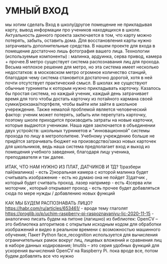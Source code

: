 # УМНЫЙ ВХОД
мы хотим сделать Вход в школу/другое помещение не прикладывая карту, вывод информации про учеников находящихся в школе. Актуальность данного проекта заключается в том, что карту можно потерять, забыть, оставить дома. Для восстановления карты нужно затрачивать дополнительные средства. В нашем проекте для входа в помещение достаточно лишь фотография вашего лица. Технологии (используемые компоненты) : малинка, ардуинка, серва привод, камера + прочее.В метро существует система распознавания лиц для прохода. Весьма неплохое решение для метро, но эта система имеет несколько недостатков: в московском метро огромное количество станций, благодаря чему система становится достаточно дорогой, хотя в ней почти отсутствует практический смысл. В школах же существуют обычные турникеты к которым нужно прикладывать карточку. Казалось бы простая система, но каждый ученик, каждый день затрачивает время для того чтобы достать карточку из потайного кармана своей сумки/рюкзака/портфеля, чтобы выйти или зайти в школьное учереждение. Также немалой проблемой является человеческий фактор: ученик может потерять, забыть или перепутать карточку, поэтому школе приходится производить затраты на новые карточки, которые выдаются ученикам.
Наша идея заключается в объединении двух устройств: школьных турникетов и "инновационной" системы прохода по лицу в метрополитене. Учебному учреждению больше не придётся затрачивать бюджет на производство/заказ новых карточек для школьников, ведь наша система предполагает вход и выход из помещения учебного заведения, благодаря лицу ученика, преподавателя и так далее.

ИТАК, ЧТО НАМ НУЖНО ИЗ ПЛАТ, ДАТЧИКОВ И ТД?
1)разбери пай(малинка) - есть
2)норальная камера с которой малинка будет считывать изображение - есть но думаю она не пойдет
3)датчик , который будет считвать проход. лазер например - есть
4)серва или моторчик , который открывает проход - есть
прочее будет добавляться сюда по мере нужды / добавлению новых функций

КАК МЫ БУДЕМ РАСПОЗНАВАТЬ ЛИЦО?
https://habr.com/ru/articles/653461/ - вроде тему глаголят
https://proglib.io/p/uchim-raspberry-pi-raspoznavaniyu-lic-2020-11-15 - аналогично
писать будем на питоне (лагишно)
из библиотек:
  OpenCV – это библиотека алгоритмов с открытым исходным кодом для обработки изображений и видео в реальном времени с возможностью машинного обучения;
  Пакет Python face_recognition используется для вычисления ограничительных рамок вокруг лиц, лицевых вложений и сравнения лиц в наборе данных кодирования;
  Imutils – это серия удобных функций для ускорения вычислений OpenCV на Raspberry Pi.
пока вроде все, потом будем добавлять все что нужно

